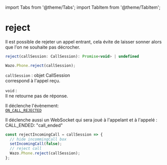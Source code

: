 import Tabs from '@theme/Tabs';
import TabItem from '@theme/TabItem';

# reject

Il est possible de rejeter un appel entrant, cela évite de laisser sonner alors que l'on ne souhaite pas décrocher.

```js
reject(callSession: CallSession): Promise<void> | undefined
```

```js
Wazo.Phone.reject(callSession);
```

<Tabs>
  <TabItem value="Paramètres" label="Paramètres" default>

  `callSession` : objet CallSession  
  correspond à l'appel reçu.

  </TabItem>

  <TabItem value="Réponse" label="Réponse">

  `void` :  
  Il ne retourne pas de réponse.
  </TabItem>

  <TabItem value="Evènement" label="Evènement">

  Il déclenche l'évènement:  
  [`ON_CALL_REJECTED`](sdk/simpleapi/phoneEvents/onCallRejected.md) 

  Il déclenche aussi un WebSocket qui sera joué à l'appelant et à l'appelé :  
  CALL_ENDED: "call_ended"

  </TabItem>

  <TabItem value="Exemple" label="Exemple">

  ```js
  const rejectIncomingCall = callSession => {
    // hide incommingCall box
    setIncomingCall(false);
    // reject call
    Wazo.Phone.reject(callSession);
  };
  ```

  </TabItem>

</Tabs>